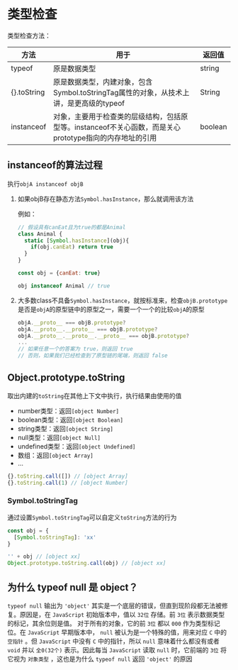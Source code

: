 # 类型检查

类型检查方法：

| 方法        | 用于                                                         | 返回值  |
| ----------- | ------------------------------------------------------------ | ------- |
| typeof      | 原是数据类型                                                 | string  |
| {}.toString | 原是数据类型，内建对象，包含Symbol.toStringTag属性的对象，从技术上讲，是更高级的typeof | String  |
| instanceof  | 对象，主要用于检查类的层级结构，包括原型等。instanceof不关心函数，而是关心prototype指向的内存地址的引用 | boolean |

## instanceof的算法过程

执行`objA instanceof objB`

1. 如果objB存在静态方法`Symbol.hasInstance`，那么就调用该方法

   例如：

   ```js
   // 假设具有canEat且为true的都是Animal
   class Animal {
     static [Symbol.hasInstance](obj){
       if(obj.canEat) return true
     }
   }
   
   const obj = {canEat: true}
   
   obj instanceof Animal // true
   ```

2. 大多数class不具备`Symbol.hasInstance`，就按标准来，检查`objB.prototype`是否是`objA`的原型链中的原型之一，需要一个一个的比较`objA`的原型

   ```js
   objA.__proto__ === objB.prototype?
   objA.__proto__.__proto__ === objB.prototype?
   objA.__proto__.__proto__.__proto__ === objB.prototype?
   ...
   // 如果任意一个的答案为 true，则返回 true
   // 否则，如果我们已经检查到了原型链的尾端，则返回 false
   ```

## Object.prototype.toString

取出内建的`toString`在其他上下文中执行，执行结果由使用的值

- number类型：返回`[object Number]`
- boolean类型：返回`[object Boolean]`
- string类型：返回`[object String]`
- null类型：返回`[object Null]`
- undefined类型：返回`[object Undefined]`
- 数组：返回`[object Array]`
- ...

```js
{}.toString.call([]) // [object Array]
{}.toString.call(1) // [object Number]
```

### Symbol.toStringTag

通过设置`Symbol.toStringTag`可以自定义`toString`方法的行为

```js
const obj = {
  [Symbol.toStringTag]: 'xx'
}

'' + obj // [object xx]
Object.prototype.toString.call(obj) // [object xx]
```

## 为什么 typeof null 是 object？

`typeof null` 输出为 `'object'` 其实是一个底层的错误，但直到现阶段都无法被修复。原因是，在 `JavaScript` 初始版本中，值以 `32位` 存储。前 `3位` 表示数据类型的标记，其余位则是值。
对于所有的对象，它的前 `3位` 都以 `000` 作为类型标记位。在 `JavaScript` 早期版本中， `null` 被认为是一个特殊的值，用来对应 `C` 中的 `空指针` 。但 `JavaScript` 中没有 `C` 中的指针，所以 `null` 意味着什么都没有或者 `void` 并以 `全0(32个)` 表示。因此每当 `JavaScript` 读取 `null` 时，它前端的 `3位` 将它视为 `对象类型` ，这也是为什么 `typeof null` 返回 `'object'` 的原因


